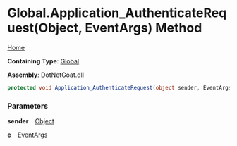 # Global\.Application\_AuthenticateRequest\(Object, EventArgs\) Method

[Home](../../../../../README.md)

**Containing Type**: [Global](../README.md)

**Assembly**: DotNetGoat\.dll

```csharp
protected void Application_AuthenticateRequest(object sender, EventArgs e)
```

### Parameters

**sender** &ensp; [Object](https://docs.microsoft.com/en-us/dotnet/api/system.object)

**e** &ensp; [EventArgs](https://docs.microsoft.com/en-us/dotnet/api/system.eventargs)